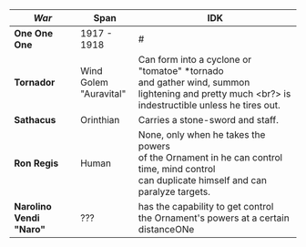 |*War*| Span | IDK
|---|---|---|
|**One One One**| 1917 - 1918 | # |
|**Tornador**| Wind Golem <br/> "Auravital" | Can form into a cyclone or "tomatoe" *tornado <br/> and gather wind, summon lightening and pretty much <br?> is indestructible unless he tires out.
|**Sathacus**| Orinthian <br/> | Carries a stone-sword and staff.
|**Ron Regis**| Human | None, only when he takes the powers <br/> of the Ornament in he can control time, mind control <br/> can duplicate himself and can paralyze targets. 
|**Narolino Vendi "Naro"**| ??? | has the capability to get control <br/> the Ornament's powers at a certain distanceONe 
